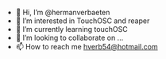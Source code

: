 - 👋 Hi, I’m @hermanverbaeten
- 👀 I’m interested in TouchOSC and reaper
- 🌱 I’m currently learning touchOSC
- 💞️ I’m looking to collaborate on ...
- 📫 How to reach me  hverb54@hotmail.com

<!---
hermanverbaeten/hermanverbaeten is a ✨ special ✨ repository because its `README.md` (this file) appears on your GitHub profile.
You can click the Preview link to take a look at your changes.
--->

